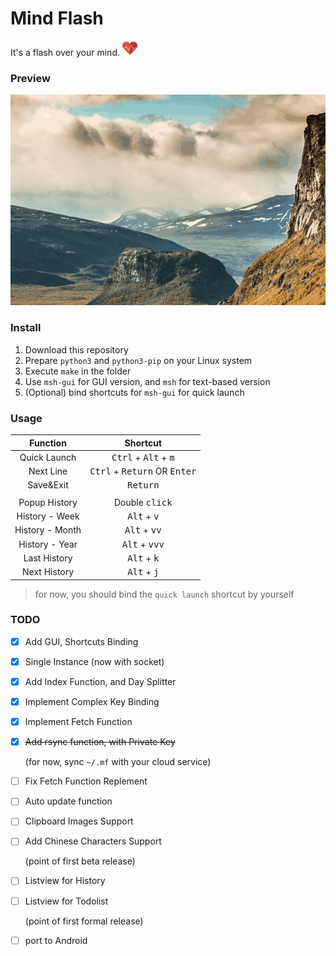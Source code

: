# Mind Flash

It's a flash over your mind. <img src="./icons/pulse_heart.png" width="24">

### Preview

![preview-01](./previews/preview-01.gif)

### Install

1. Download this repository
2. Prepare `python3` and `python3-pip` on your Linux system
3. Execute `make` in the folder
4. Use `msh-gui` for GUI version, and `msh` for text-based version
5. (Optional) bind shortcuts for `msh-gui` for quick launch

### Usage

|    Function     |                 Shortcut                 |
| :-------------: | :--------------------------------------: |
|  Quick Launch   | <kbd>Ctrl</kbd> + <kbd>Alt</kbd> + <kbd>m</kbd> |
|    Next Line    | <kbd>Ctrl</kbd> + <kbd>Return</kbd> OR <kbd>Enter</kbd> |
|    Save&Exit    |            <kbd>Return</kbd>             |
|                 |                                          |
|  Popup History  |         Double <kbd>click</kbd>          |
|  History - Week  | <kbd>Alt</kbd> + <kbd>v</kbd> |
| History - Month  | <kbd>Alt</kbd> + <kbd>vv</kbd> |
| History - Year | <kbd>Alt</kbd> + <kbd>vvv</kbd> |
|  Last History   | <kbd>Alt</kbd> + <kbd>k</kbd> |
|  Next History   | <kbd>Alt</kbd> + <kbd>j</kbd> |

> for now, you should bind the `quick launch` shortcut by yourself

### TODO

- [x] Add GUI, Shortcuts Binding

- [x] Single Instance (now with socket)

- [x] Add Index Function, and Day Splitter

- [x] Implement Complex Key Binding

- [x] Implement Fetch Function

- [x] ~~Add rsync function, with Private Key~~ 

  (for now, sync `~/.mf` with your cloud service)

- [ ] Fix Fetch Function Replement

- [ ] Auto update function

- [ ] Clipboard Images Support

- [ ] Add Chinese Characters Support

  (point of first beta release)

- [ ] Listview for History

- [ ] Listview for Todolist

  (point of first formal release)

- [ ] port to Android
